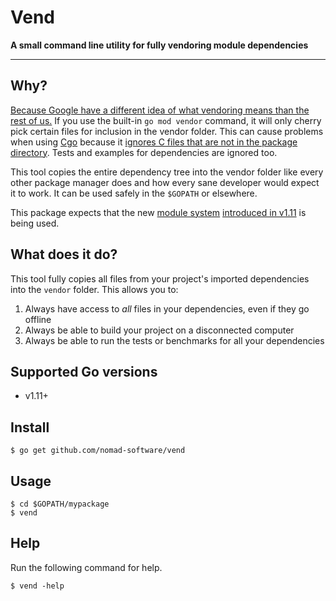 # Vend

**A small command line utility for fully vendoring module dependencies**

---

## Why?

[Because Google have a different idea of what vendoring means than the rest
of us.](https://github.com/golang/go/issues/26366) If you use the built-in
`go mod vendor` command, it will only cherry pick certain files for inclusion
in the vendor folder. This can cause problems when using
[Cgo](https://blog.golang.org/c-go-cgo) because it [ignores C files that are
not in the package
directory](https://github.com/golang/go/issues/26366#issuecomment-405683150).
Tests and examples for dependencies are ignored too.

This tool copies the entire dependency tree into the vendor folder like every
other package manager does and how every sane developer would expect it to
work. It can be used safely in the `$GOPATH` or elsewhere.

This package expects that the new [module
system](https://github.com/golang/go/wiki/Modules) [introduced in
v1.11](https://golang.org/doc/go1.11) is being used.

## What does it do?

This tool fully copies all files from your project's imported dependencies
into the `vendor` folder. This allows you to:

1. Always have access to _all_ files in your dependencies, even if they go offline
2. Always be able to build your project on a disconnected computer
3. Always be able to run the tests or benchmarks for all your dependencies

## Supported Go versions

* v1.11+

## Install

```
$ go get github.com/nomad-software/vend
```

## Usage

```
$ cd $GOPATH/mypackage
$ vend
```

## Help

Run the following command for help.

```
$ vend -help
```
